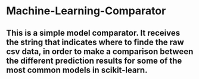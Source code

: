 # Machine-Learning-Comparator

## This is a simple model comparator. It receives the string that indicates where to finde the raw csv data, in order to make a comparison between the different prediction results for some of the most common models in scikit-learn.
